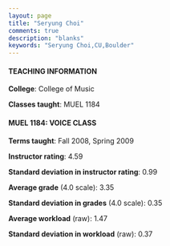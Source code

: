 ```yaml
---
layout: page
title: "Seryung Choi" 
comments: true
description: "blanks"
keywords: "Seryung Choi,CU,Boulder"
---
```

<head>
<script src="https://ajax.googleapis.com/ajax/libs/jquery/2.1.3/jquery.min.js"></script>
<script src="https://dl.dropboxusercontent.com/s/pc42nxpaw1ea4o9/highcharts.js?dl=0"></script>
<!-- <script src="../assets/js/highcharts.js"></script> -->
<style type="text/css">@font-face {
	font-family: "Bebas Neue";
	src: url(https://www.filehosting.org/file/details/544349/BebasNeue Regular.otf) format("opentype");
	}
	h1.Bebas { 
		font-family: "Bebas Neue", Verdana, Tahoma;
	}
</style>
</head>
	   
#### TEACHING INFORMATION

**College**: College of Music

**Classes taught**: MUEL 1184

#### MUEL 1184: VOICE CLASS

**Terms taught**: Fall 2008, Spring 2009

**Instructor rating**: 4.59

**Standard deviation in instructor rating**: 0.99

**Average grade** (4.0 scale): 3.35

**Standard deviation in grades** (4.0 scale): 0.35

**Average workload** (raw): 1.47

**Standard deviation in workload** (raw): 0.37

